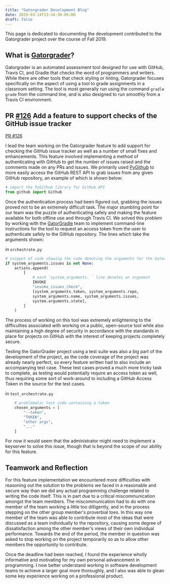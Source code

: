 ```yaml
---
title: "Gatorgrader Development Blog"
date: 2019-03-14T13:34:30-05:00
draft: false
---
```


This page is dedicated to documenting the development contributed to the
Gatorgrader project over the course of Fall 2019.

## What is [Gatorgrader](https://GitHub.com/GatorEducator/gatorgrader)?

Gatorgrader is an automated assessment tool designed for use with GitHub,
Travis CI, and Gradle that checks the word of programmers and writers.
While there are other tools that check styling or linting, Gatorgrader
focuses specifically on the aspect of using a tool to grade assignments in a
classroom setting. The tool is most generally run using the command
`gradle grade` from the command line, and is also designed to run smoothly
from a Travis CI environment.

## PR [#126](https://github.com/GatorEducator/gatorgrader/pull/126) Add a feature to support checks of the GitHub issue tracker

[PR #126](https://github.com/GatorEducator/gatorgrader/pull/126)

I lead the team working on the Gatorgrader feature to add support for checking the
GitHub issue tracker as well as a number of small fixes and enhancements. This
feature involved implementing a method of authenticating with GitHub to get the
number of issues raised and the comments made on any PRs and issues. We primarily
used [PyGithub](https://pypi.org/project/PyGithub/) to more easily access the
GitHub REST API to grab issues from any given GitHub repository, an example of
which is shown below:

```Python
# import the PyGithub library for GitHub API
from github import Github
```

Once the authentication process had been figured out, grabbing the issues proved
not to be an extremely difficult task. The major stumbling point for our team was
the puzzle of authenticating safely and making the feature available for both
offline use and through Travis CI. We solved this problem by working with the
[GatorGradle](https://github.com/GatorEducator/gatorgradle) team to implement
command-line instructions for the tool to request an access token from the user
to authenticate safely to the GitHub repository. The lines which take the
arguments shown:

in `orchestrate.py`

```Python
# snippet of code showing the code denoting the arguments for the GatorGrader run
if system_arguments.issues is not None:
	actions.append(
		[
			# each `system_arguments. ` line denotes an argument
			INVOKE
			"invoke_issues_check",
			[system_arguments.token, system_arguments.repo,
			system_arguments.name, system_arguments.issues,
			system.arguments.state],
		]
	)
```

The process of working on this tool was extremely enlightening to the difficulties
associated with working on a public, open-source tool while also maintaining a
high degree of security in accordance with the standards in place for projects
on GitHub with the interest of keeping projects completely secure.

Testing the GatorGrader project using a test suite was also a big part of the
development of the project, as the code coverage of the project was already
nearly perfect, so every feature written had to also include an accompanying
test case. These test cases proved a much more tricky task to complete, as testing
would potentially require an access token as well, thus requiring some sort of
work-around to including a GitHub Access Token in the source for the test cases.

in `test_orchestrate.py`

```Python
	# problematic test code containing a token
	chosen_arguments = [
		"--token",
		"TOKEN",
		"other args",
		"..."
	]
```

For now it would seem that the administrator might need to implement a keyserver
to solve this issue, though that is beyond the scope of our ability for this
feature.

## Teamwork and Reflection

For this feature implementation we encountered more difficulties with reasoning
out the solution to the problems we faced in a reasonable and secure way than
we did any actual programming challenge related to writing the code itself. This
is in part due to a critical miscommunication amongst the team members. The
miscommunication had to do with one member of the team working a little too
dilligently, and in the process stepping on the other group member's proverbial
toes. In this way one member of the team was able to contribute most of the ideas
that were discussed as a team individually to the repository, causing some degree
of dissatisfaction among the other member's views of their own individual
performance. Towards the end of the period, the member in question was asked to
stop working on the project temporarily so as to allow other members the
opportunity to contribute. 

Once the deadline had been reached, I found the experience wholly informative
and motivating for my own personal advancement in programming. I now better
understand working in software development teams to achieve a larger goal more
thoroughly, and I also was able to glean some key experience working on a
professional product.
